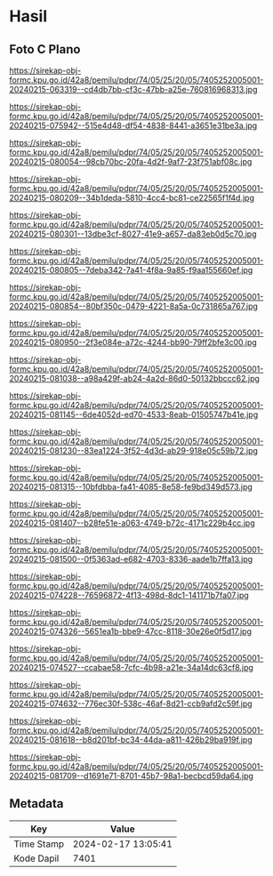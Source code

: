# Hasil

## Foto C Plano

https://sirekap-obj-formc.kpu.go.id/42a8/pemilu/pdpr/74/05/25/20/05/7405252005001-20240215-063319--cd4db7bb-cf3c-47bb-a25e-760816968313.jpg

https://sirekap-obj-formc.kpu.go.id/42a8/pemilu/pdpr/74/05/25/20/05/7405252005001-20240215-075942--515e4d48-df54-4838-8441-a3651e31be3a.jpg

https://sirekap-obj-formc.kpu.go.id/42a8/pemilu/pdpr/74/05/25/20/05/7405252005001-20240215-080054--98cb70bc-20fa-4d2f-9af7-23f751abf08c.jpg

https://sirekap-obj-formc.kpu.go.id/42a8/pemilu/pdpr/74/05/25/20/05/7405252005001-20240215-080209--34b1deda-5810-4cc4-bc81-ce22565f1f4d.jpg

https://sirekap-obj-formc.kpu.go.id/42a8/pemilu/pdpr/74/05/25/20/05/7405252005001-20240215-080301--13dbe3cf-8027-41e9-a657-da83eb0d5c70.jpg

https://sirekap-obj-formc.kpu.go.id/42a8/pemilu/pdpr/74/05/25/20/05/7405252005001-20240215-080805--7deba342-7a41-4f8a-9a85-f9aa155660ef.jpg

https://sirekap-obj-formc.kpu.go.id/42a8/pemilu/pdpr/74/05/25/20/05/7405252005001-20240215-080854--80bf350c-0479-4221-8a5a-0c731865a767.jpg

https://sirekap-obj-formc.kpu.go.id/42a8/pemilu/pdpr/74/05/25/20/05/7405252005001-20240215-080950--2f3e084e-a72c-4244-bb90-79ff2bfe3c00.jpg

https://sirekap-obj-formc.kpu.go.id/42a8/pemilu/pdpr/74/05/25/20/05/7405252005001-20240215-081038--a98a429f-ab24-4a2d-86d0-50132bbccc62.jpg

https://sirekap-obj-formc.kpu.go.id/42a8/pemilu/pdpr/74/05/25/20/05/7405252005001-20240215-081145--6de4052d-ed70-4533-8eab-01505747b41e.jpg

https://sirekap-obj-formc.kpu.go.id/42a8/pemilu/pdpr/74/05/25/20/05/7405252005001-20240215-081230--83ea1224-3f52-4d3d-ab29-918e05c59b72.jpg

https://sirekap-obj-formc.kpu.go.id/42a8/pemilu/pdpr/74/05/25/20/05/7405252005001-20240215-081315--10bfdbba-fa41-4085-8e58-fe9bd349d573.jpg

https://sirekap-obj-formc.kpu.go.id/42a8/pemilu/pdpr/74/05/25/20/05/7405252005001-20240215-081407--b28fe51e-a063-4749-b72c-4171c229b4cc.jpg

https://sirekap-obj-formc.kpu.go.id/42a8/pemilu/pdpr/74/05/25/20/05/7405252005001-20240215-081500--0f5363ad-e682-4703-8336-aade1b7ffa13.jpg

https://sirekap-obj-formc.kpu.go.id/42a8/pemilu/pdpr/74/05/25/20/05/7405252005001-20240215-074228--76596872-4f13-498d-8dc1-141171b7fa07.jpg

https://sirekap-obj-formc.kpu.go.id/42a8/pemilu/pdpr/74/05/25/20/05/7405252005001-20240215-074326--5651ea1b-bbe9-47cc-8118-30e26e0f5d17.jpg

https://sirekap-obj-formc.kpu.go.id/42a8/pemilu/pdpr/74/05/25/20/05/7405252005001-20240215-074527--ccabae58-7cfc-4b98-a21e-34a14dc63cf8.jpg

https://sirekap-obj-formc.kpu.go.id/42a8/pemilu/pdpr/74/05/25/20/05/7405252005001-20240215-074632--776ec30f-538c-46af-8d21-ccb9afd2c59f.jpg

https://sirekap-obj-formc.kpu.go.id/42a8/pemilu/pdpr/74/05/25/20/05/7405252005001-20240215-081618--b8d201bf-bc34-44da-a811-426b29ba919f.jpg

https://sirekap-obj-formc.kpu.go.id/42a8/pemilu/pdpr/74/05/25/20/05/7405252005001-20240215-081709--d1691e71-8701-45b7-98a1-becbcd59da64.jpg


## Metadata

| Key        | Value               |
| ---------- | ------------------- |
| Time Stamp | 2024-02-17 13:05:41 |
| Kode Dapil | 7401                |



